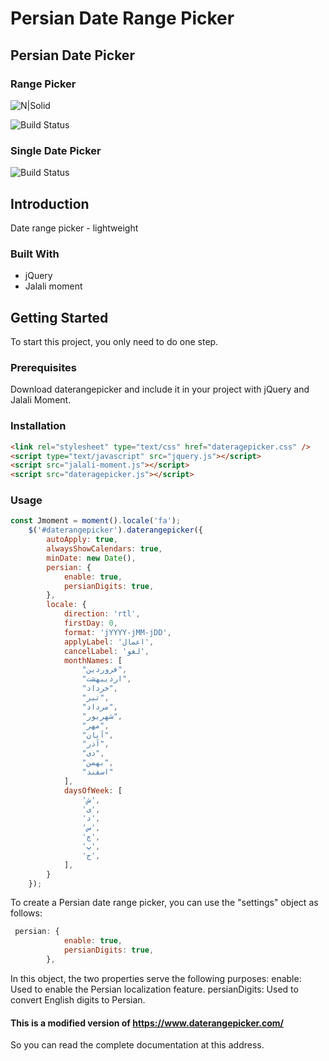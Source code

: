 # Persian Date Range Picker
## Persian Date Picker
### Range Picker
![N|Solid](https://user-images.githubusercontent.com/49247720/273688633-51494a5e-35ea-4774-a84d-ff3caf01af62.png)

![Build Status](https://user-images.githubusercontent.com/49247720/273688671-c8825f07-060a-4cf8-9d57-ac70ab6adb07.png)

### Single Date Picker

![Build Status](https://user-images.githubusercontent.com/49247720/273688710-c41eaf80-e309-4bed-8609-a96cd8c54277.png)
## Introduction
Date range picker - lightweight
### Built With
* jQuery 
* Jalali moment
## Getting Started

To start this project, you only need to do one step.

### Prerequisites
Download daterangepicker and include it in your project with jQuery and Jalali Moment. 

### Installation

```html
<link rel="stylesheet" type="text/css" href="dateragepicker.css" />
<script type="text/javascript" src="jquery.js"></script>
<script src="jalali-moment.js"></script>
<script src="dateragepicker.js"></script>
```
### Usage
```javascript
const Jmoment = moment().locale('fa');
    $('#daterangepicker').daterangepicker({
        autoApply: true,
        alwaysShowCalendars: true,
        minDate: new Date(),
        persian: {
            enable: true,
            persianDigits: true,
        },
        locale: {
            direction: 'rtl',
            firstDay: 0,
            format: 'jYYYY-jMM-jDD',
            applyLabel: 'اعمال',
            cancelLabel: 'لغو',
            monthNames: [
                "فروردین",
                "اردیبهشت",
                "خرداد",
                "تیر",
                "مرداد",
                "شهریور",
                "مهر",
                "آبان",
                "آذر",
                "دی",
                "بهمن",
                "اسفند"
            ],
            daysOfWeek: [
                'ش',
                'ی',
                'د',
                'س',
                'چ',
                'پ',
                'ج',
            ],
        }
    });
```
To create a Persian date range picker, you can use the "settings" object as follows:

```javascript
 persian: {
            enable: true,
            persianDigits: true,
        },
```
In this object, the two properties serve the following purposes:
enable: Used to enable the Persian localization feature.
persianDigits: Used to convert English digits to Persian.

#### This is a modified version of https://www.daterangepicker.com/
So you can read the complete documentation at this address.

